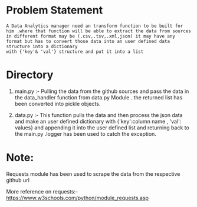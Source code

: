 

   # Problem Statement
   
    A Data Analytics manager need an transform function to be built for him .where that function will be able to extract the data from sources 
    in different format may be (.csv,.tsv,.xml,json) it may have any format but has to convert those data into an user defined data structure into a dictionary
    with {'key'& 'val'} structure and put it into a list   
 

 #  Directory 
 
   1. main.py :-  Pulling the data from the github sources and pass the data in the data_handler function from data.py Module . the returned list has been converted into                       pickle objects.
   

   2. data.py  :- This function pulls the data and then process the json data and make an user defined dictionary with {'key':column name , 'val': values} and                           appending it into the user defined list and returning back to the main.py .logger has been used to catch the exception.






# Note:
  Requests module has been used to scrape the data from the respective github url
  
  More reference on requests:- https://www.w3schools.com/python/module_requests.asp
  
  

    



















